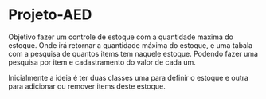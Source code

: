 # Projeto-AED
Objetivo fazer um controle de estoque com a quantidade maxima do estoque. Onde irá retornar a quantidade máxima do estoque, e uma tabala com a pesquisa de quantos items tem naquele estoque. Podendo fazer uma pesquisa por item e cadastramento do valor de cada um.

Inicialmente a ideia é ter duas classes uma para definir o estoque e outra para adicionar ou remover items deste estoque.
